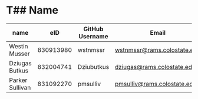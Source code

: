 # T## Name

| name | eID | GitHub Username | Email |
|------|-----|-----------------|-------|
|Westin Musser|830913980|wstnmssr|wstnmssr@rams.colostate.edu|
|Dziugas Butkus|832004741|Dziubutkus|dziugas@rams.colostate.edu|
|Parker Sullivan|831092270|pmsulliv|pmsulliv@rams.colostate.edu|
